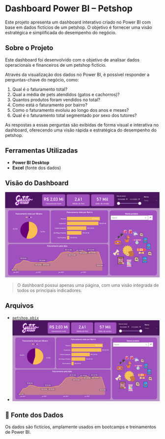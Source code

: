 # Dashboard Power BI – Petshop

Este projeto apresenta um dashboard interativo criado no Power BI com base em dados fictícios de um petshop. O objetivo é fornecer uma visão estratégica e simplificada do desempenho do negócio.

## Sobre o Projeto

Este dashboard foi desenvolvido com o objetivo de analisar dados operacionais e financeiros de um petshop fictício.

Através da visualização dos dados no Power BI, é possível responder a perguntas-chave do negócio, como:

1. Qual é o faturamento total?
2. Qual a média de pets atendidos (gatos e cachorros)?
3. Quantos produtos foram vendidos no total?
4. Como está o faturamento por bairro?
5. Como o faturamento evoluiu ao longo dos anos e meses?
6. Qual é o faturamento total segmentado por sexo dos tutores?

As respostas a essas perguntas são exibidas de forma visual e interativa no dashboard, oferecendo uma visão rápida e estratégica do desempenho do petshop.


## Ferramentas Utilizadas

- **Power BI Desktop**
- **Excel** (fonte dos dados)

## Visão do Dashboard

![Dashboard](dashboard.png)

> O dashboard possui apenas uma página, com uma visão integrada de todos os principais indicadores.

## Arquivos

- [`petshop.pbix`](petshop.pbix)
- ![Imagem do relatório](dashboard.png)

## 📌 Fonte dos Dados

Os dados são fictícios, amplamente usados em bootcamps e treinamentos de Power BI.

